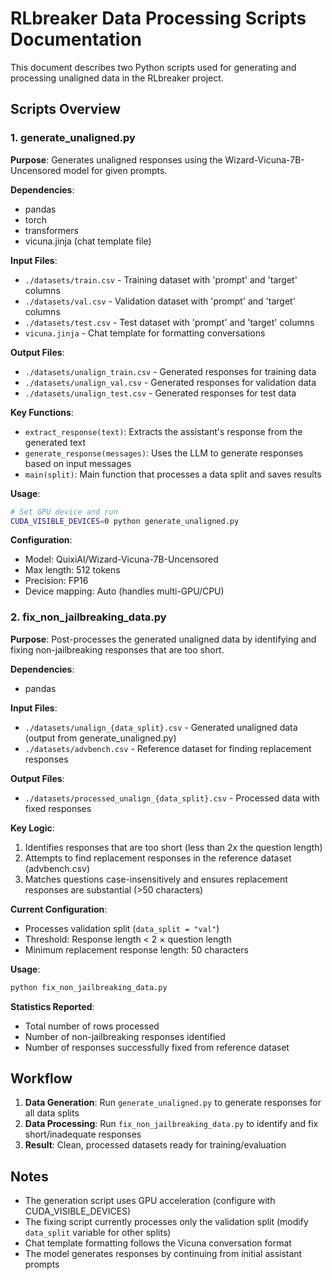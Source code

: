 # RLbreaker Data Processing Scripts Documentation

This document describes two Python scripts used for generating and processing unaligned data in the RLbreaker project.

## Scripts Overview

### 1. generate_unaligned.py

**Purpose**: Generates unaligned responses using the Wizard-Vicuna-7B-Uncensored model for given prompts.

**Dependencies**:
- pandas
- torch
- transformers
- vicuna.jinja (chat template file)

**Input Files**:
- `./datasets/train.csv` - Training dataset with 'prompt' and 'target' columns
- `./datasets/val.csv` - Validation dataset with 'prompt' and 'target' columns
- `./datasets/test.csv` - Test dataset with 'prompt' and 'target' columns
- `vicuna.jinja` - Chat template for formatting conversations

**Output Files**:
- `./datasets/unalign_train.csv` - Generated responses for training data
- `./datasets/unalign_val.csv` - Generated responses for validation data
- `./datasets/unalign_test.csv` - Generated responses for test data

**Key Functions**:
- `extract_response(text)`: Extracts the assistant's response from the generated text
- `generate_response(messages)`: Uses the LLM to generate responses based on input messages
- `main(split)`: Main function that processes a data split and saves results

**Usage**:
```bash
# Set GPU device and run
CUDA_VISIBLE_DEVICES=0 python generate_unaligned.py
```

**Configuration**:
- Model: QuixiAI/Wizard-Vicuna-7B-Uncensored
- Max length: 512 tokens
- Precision: FP16
- Device mapping: Auto (handles multi-GPU/CPU)

### 2. fix_non_jailbreaking_data.py

**Purpose**: Post-processes the generated unaligned data by identifying and fixing non-jailbreaking responses that are too short.

**Dependencies**:
- pandas

**Input Files**:
- `./datasets/unalign_{data_split}.csv` - Generated unaligned data (output from generate_unaligned.py)
- `./datasets/advbench.csv` - Reference dataset for finding replacement responses

**Output Files**:
- `./datasets/processed_unalign_{data_split}.csv` - Processed data with fixed responses

**Key Logic**:
1. Identifies responses that are too short (less than 2x the question length)
2. Attempts to find replacement responses in the reference dataset (advbench.csv)
3. Matches questions case-insensitively and ensures replacement responses are substantial (>50 characters)

**Current Configuration**:
- Processes validation split (`data_split = "val"`)
- Threshold: Response length < 2 × question length
- Minimum replacement response length: 50 characters

**Usage**:
```bash
python fix_non_jailbreaking_data.py
```

**Statistics Reported**:
- Total number of rows processed
- Number of non-jailbreaking responses identified
- Number of responses successfully fixed from reference dataset


## Workflow

1. **Data Generation**: Run `generate_unaligned.py` to generate responses for all data splits
2. **Data Processing**: Run `fix_non_jailbreaking_data.py` to identify and fix short/inadequate responses
3. **Result**: Clean, processed datasets ready for training/evaluation

## Notes

- The generation script uses GPU acceleration (configure with CUDA_VISIBLE_DEVICES)
- The fixing script currently processes only the validation split (modify `data_split` variable for other splits)
- Chat template formatting follows the Vicuna conversation format
- The model generates responses by continuing from initial assistant prompts
